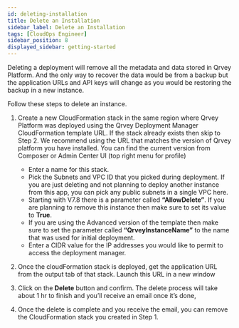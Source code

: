 ```yaml
---
id: deleting-installation
title: Delete an Installation
sidebar_label: Delete an Installation
tags: [CloudOps Engineer]
sidebar_position: 8
displayed_sidebar: getting-started
---
```


<div>

Deleting a deployment will remove all the metadata and data stored in Qrvey Platform. And the only way to recover the data would be from a backup but the application URLs and API keys will change as you would be restoring the backup in a new instance.

Follow these steps to delete an instance.

1. Create a new CloudFormation stack in the same region where Qrvey Platform was deployed using the Qrvey Deployment Manager CloudFormation template URL. If the stack already exists then skip to Step 2. We recommend using the URL that matches the version of Qrvey platform you have installed. You can find the current version from Composer or Admin Center UI (top right menu for profile)
    * Enter a name for this stack.
    * Pick the Subnets and VPC ID that you picked during deployment. If you are just deleting and not planning to deploy another instance from this app, you can pick any public subnets in a single VPC here.
    * Starting with V7.8 there is a parameter called **“AllowDelete”**. If you are planning to remove this instance then make sure to set its value to **True**.
    * If you are using the Advanced version of the template then make sure to set the parameter called **“QrveyInstanceName”** to the name that was used for initial deployment.
    * Enter a CIDR value for the IP addresses you would like to permit to access the deployment manager.

2. Once the cloudFormation stack is deployed, get the application URL from the output tab of that stack. Launch this URL in a new window

3. Click on the **Delete** button and confirm. The delete process will take about 1 hr to finish and you’ll receive an email once it’s done,

4. Once the delete is complete and you receive the email, you can remove the CloudFormation stack you created in Step 1.


</div>